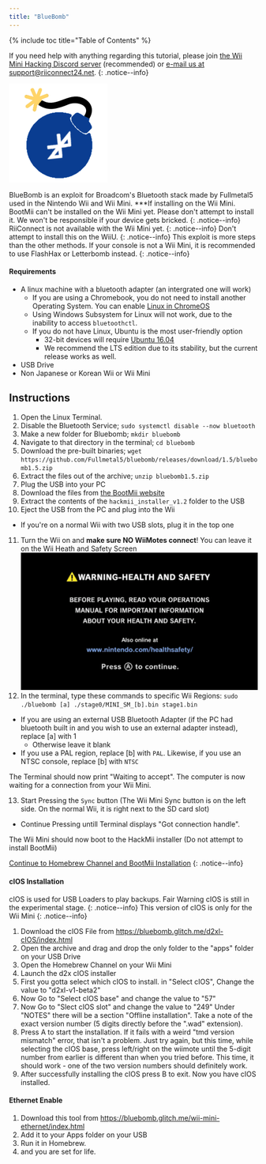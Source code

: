 ```yaml
---
title: "BlueBomb"
---
```


{% include toc title="Table of Contents" %}

If you need help with anything regarding this tutorial, please join [the Wii Mini Hacking Discord server](https://discord.gg/6ryxnkS) (recommended) or [e-mail us at support@riiconnect24.net](mailto:support@riiconnect24.net).
{: .notice--info}

![BlueBomb](/images/bluebomb.png)

BlueBomb is an exploit for Broadcom's Bluetooth stack made by Fullmetal5 used in the Nintendo Wii and Wii Mini.
***If installing on the Wii Mini. BootMii can't be installed on the Wii Mini yet. Please don't attempt to install it. We won't be responsible if your device gets bricked. 
{: .notice--info}
RiiConnect is not available with the Wii Mini yet.
{: .notice--info}
Don't attempt to install this on the WiiU.
{: .notice--info}
This exploit is more steps than the other methods. If your console is not a Wii Mini, it is recommended to use FlashHax or Letterbomb instead.
{: .notice--info}

#### Requirements
- A linux machine with a bluetooth adapter (an intergrated one will work)
  - If you are using a Chromebook, you do not need to install another Operating System. You can enable [Linux in ChromeOS](https://support.google.com/chromebook/answer/9145439?hl=en)
  - Using Windows Subsystem for Linux will not work, due to the inability to access `bluetoothctl`.
  - If you do not have Linux, Ubuntu is the most user-friendly option
    - 32-bit devices will require [Ubuntu 16.04](http://releases.ubuntu.com/16.04/)
    - We recommend the LTS edition due to its stability, but the current release works as well.
- USB Drive
- Non Japanese or Korean Wii or Wii Mini

## Instructions
1. Open the Linux Terminal.
2. Disable the Bluetooth Service; `sudo systemctl disable --now bluetooth`
3. Make a new folder for Bluebomb; `mkdir bluebomb`
4. Navigate to that directory in the terminal; `cd bluebomb`
5. Download the pre-built binaries; `wget https://github.com/Fullmetal5/bluebomb/releases/download/1.5/bluebomb1.5.zip`
6. Extract the files out of the archive; `unzip bluebomb1.5.zip`
7. Plug the USB into your PC
8. Download the files from [the BootMii website](https://bootmii.org/download/)
9. Extract the contents of the `hackmii_installer_v1.2` folder to the USB
10. Eject the USB from the PC and plug into the Wii
   - If you're on a normal Wii with two USB slots, plug it in the top one
11. Turn the Wii on and **make sure NO WiiMotes connect**! You can leave it on the Wii Heath and Safety Screen
![Health and Safety Page](/images/Wii/Health_and_Safety_EN.png)
12. In the terminal, type these commands to specific Wii Regions: `sudo ./bluebomb [a] ./stage0/MINI_SM_[b].bin stage1.bin`
  - If you are using an external USB Bluetooth Adapter (if the PC had bluetooth built in and you wish to use an external adapter instead), replace [a] with 1
    - Otherwise leave it blank
  - If you use a PAL region, replace [b] with `PAL`. Likewise, if you use an NTSC console, replace [b] with `NTSC`

The Terminal should now print "Waiting to accept". The computer is now waiting for a connection from your Wii Mini.

13. Start Pressing the `Sync` button (The Wii Mini Sync button is on the left side. On the normal Wii, it is right next to the SD card slot)
   - Continue Pressing untill Terminal displays "Got connection handle".

The Wii Mini should now boot to the HackMii installer (Do not attempt to install BootMii)

[Continue to Homebrew Channel and BootMii Installation](hbc)
{: .notice--info}

#### cIOS Installation
cIOS is used for USB Loaders to play backups. Fair Warning cIOS is still in the experimental stage.
{: .notice--info}
This version of cIOS is only for the Wii Mini
{: .notice--info}

1. Download the cIOS File from https://bluebomb.glitch.me/d2xl-cIOS/index.html
1. Open the archive and drag and drop the only folder to the "apps" folder on your USB Drive 
1. Open the Homebrew Channel on your Wii Mini
1. Launch the d2x cIOS installer
1. First you gotta select which cIOS to install. in "Select cIOS", Change the value to "d2xl-v1-beta2"
1. Now Go to "Select cIOS base" and change the value to "57"
1. Now Go to "Slect cIOS slot" and change the value to "249"
      Under "NOTES" there will be a section "Offline installation". Take a note of the exact version number (5 digits directly before the ".wad" extension).
1. Press A to start the installation.
       If it fails with a weird "tmd version mismatch" error, that isn't a problem. Just try again, but this time, while selecting the cIOS base, press left/right on the wiimote until the 5-digit number from earlier is different than when you tried before. This time, it should work - one of the two version numbers should definitely work.
1. After successfully installing the cIOS press B to exit. Now you have cIOS installed.

#### Ethernet Enable

1. Download this tool from https://bluebomb.glitch.me/wii-mini-ethernet/index.html
1. Add it to your Apps folder on your USB
1. Run it in Homebrew.
1. and you are set for life.
